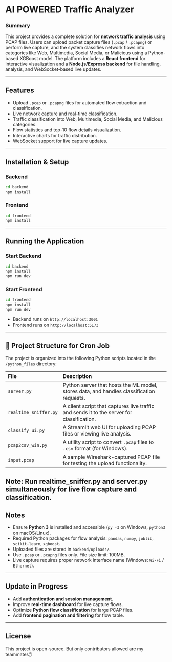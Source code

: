 
# AI POWERED Traffic Analyzer

### Summary 
This project provides a complete solution for **network traffic analysis** using PCAP files. Users can upload packet capture files (`.pcap` / `.pcapng`) or perform live capture, and the system classifies network flows into categories like Web, Multimedia, Social Media, or Malicious using a Python-based XGBoost model. The platform includes a **React frontend** for interactive visualization and a **Node.js/Express backend** for file handling, analysis, and WebSocket-based live updates.

---

## Features
- Upload `.pcap` or `.pcapng` files for automated flow extraction and classification.
- Live network capture and real-time classification.
- Traffic classification into Web, Multimedia, Social Media, and Malicious categories.
- Flow statistics and top-10 flow details visualization.
- Interactive charts for traffic distribution.
- WebSocket support for live capture updates.

---
## Installation & Setup

### Backend
```bash
cd backend
npm install
````

### Frontend

```bash
cd frontend
npm install
```

---

## Running the Application

### Start Backend

```bash
cd backend
npm install
npm run dev
```

### Start Frontend

```bash
cd frontend
npm install
npm run dev
```

* Backend runs on `http://localhost:3001`
* Frontend runs on `http://localhost:5173`


---

## 📁 Project Structure for Cron Job

The project is organized into the following Python scripts located in the `/python_files` directory:

| File | Description |
| :--- | :--- |
| `server.py` | Python server that hosts the ML model, stores data, and handles classification requests. |
| `realtime_sniffer.py`| A client script that captures live traffic and sends it to the server for classification. |
| `classify_ui.py` | A Streamlit web UI for uploading PCAP files or viewing live analysis. |
| `pcap2csv_win.py` | A utility script to convert `.pcap` files to `.csv` format (for Windows). |
| `input.pcap` | A sample Wireshark-captured PCAP file for testing the upload functionality. |


Note: Run realtime_sniffer.py and server.py simultaneously for live flow capture and classification.
---
## Notes

* Ensure **Python 3** is installed and accessible (`py -3` on Windows, `python3` on macOS/Linux).
* Required Python packages for flow analysis: `pandas`, `numpy`, `joblib`, `scikit-learn`, `xgboost`.
* Uploaded files are stored in `backend/uploads/`.
* Use `.pcap` or `.pcapng` files only. File size limit: 100MB.
* Live capture requires proper network interface name (Windows: `Wi-Fi` / `Ethernet`).

---

## Update in Progress

* Add **authentication and session management**.
* Improve **real-time dashboard** for live capture flows.
* Optimize **Python flow classification** for large PCAP files.
* Add **frontend pagination and filtering** for flow table.

---

## License

This project is open-source. But only contributors allowed are my teammates✋


